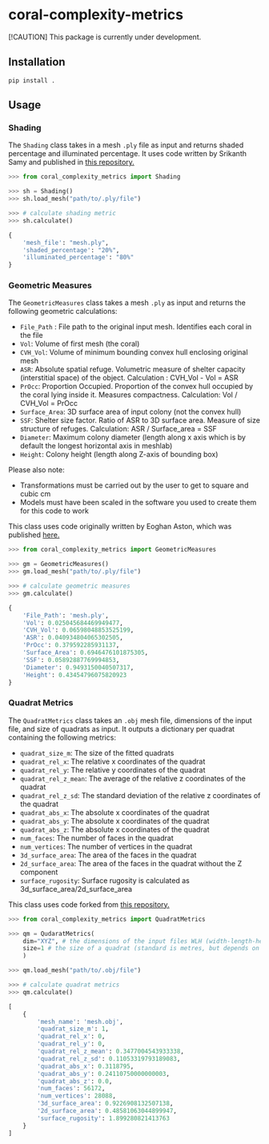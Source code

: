 # coral-complexity-metrics

[!CAUTION]
This package is currently under development.

## Installation

```
pip install .
```

## Usage

### Shading

The `Shading` class takes in a mesh `.ply` file as input and returns shaded percentage and illuminated percentage. It uses code written by Srikanth Samy and published in [this repository.](https://aus01.safelinks.protection.outlook.com/?url=https%3A%2F%2Fgithub.com%2FFlyingPotato437%2Fsrikanth_coral_shading_script&data=05%7C02%7Cha.white%40aims.gov.au%7C5f6c78dc6a764492c49108dd51770c90%7Ce054a73b40dc4ae39fce60c537aa6fac%7C0%7C0%7C638756293945567609%7CUnknown%7CTWFpbGZsb3d8eyJFbXB0eU1hcGkiOnRydWUsIlYiOiIwLjAuMDAwMCIsIlAiOiJXaW4zMiIsIkFOIjoiTWFpbCIsIldUIjoyfQ%3D%3D%7C0%7C%7C%7C&sdata=w%2Bqu7GIhWA3qaDQK63UYCVqsK0Vu6mpwbgqOwgTigH4%3D&reserved=0)

```python
>>> from coral_complexity_metrics import Shading

>>> sh = Shading()
>>> sh.load_mesh("path/to/.ply/file")

>>> # calculate shading metric
>>> sh.calculate()

{
    'mesh_file': "mesh.ply",
    'shaded_percentage': "20%",
    'illuminated_percentage': "80%"
}
```

### Geometric Measures

The `GeometricMeasures` class takes a mesh `.ply` as input and returns the following geometric calculations:
* `File_Path` : File path to the original input mesh. Identifies each coral in the file
* `Vol`: Volume of first mesh (the coral)
* `CVH_Vol`: Volume of minimum bounding convex hull enclosing original mesh
* `ASR`: Absolute spatial refuge. Volumetric measure of shelter capacity (interstitial space) of the object. Calculation : CVH_Vol - Vol = ASR
* `PrOcc`: Proportion Occupied. Proportion of the convex hull occupied by the coral lying inside it. Measures compactness. Calculation: Vol / CVH_Vol = PrOcc
* `Surface_Area`: 3D surface area of input colony (not the convex hull)
* `SSF`: Shelter size factor. Ratio of ASR to 3D surface area. Measure of size structure of refuges. Calculation: ASR / Surface_area = SSF
* `Diameter`: Maximum colony diameter (length along x axis which is by default the longest horizontal axis in meshlab)
* `Height`: Colony height (length along Z-axis of bounding box) 

Please also note:
* Transformations must be carried out by the user to get to square and cubic cm
* Models must have been scaled in the software you used to create them for this code to work

This class uses code originally written by Eoghan Aston, which was published [here.](https://github.com/E-Aston/CoralGeometry)

```python
>>> from coral_complexity_metrics import GeometricMeasures

>>> gm = GeometricMeasures()
>>> gm.load_mesh("path/to/.ply/file")

>>> # calculate geometric measures
>>> gm.calculate()

{
    'File_Path': 'mesh.ply', 
    'Vol': 0.025045684469949477, 
    'CVH_Vol': 0.06598048853525199, 
    'ASR': 0.040934804065302505, 
    'PrOcc': 0.379592285931137, 
    'Surface_Area': 0.6946476101875305, 
    'SSF': 0.05892887769994853, 
    'Diameter': 0.9493150040507317, 
    'Height': 0.43454796075820923
}
```

### Quadrat Metrics 

The `QuadratMetrics` class takes an `.obj` mesh file, dimensions of the input file, and size of quadrats as input. It outputs a dictionary per quadrat containing the following metrics:
* `quadrat_size_m`: The size of the fitted quadrats
* `quadrat_rel_x`: The relative x coordinates of the quadrat
* `quadrat_rel_y`: The relative y coordinates of the quadrat
* `quadrat_rel_z_mean`: The average of the relative z coordinates of the quadrat
* `quadrat_rel_z_sd`: The standard deviation of the relative z coordinates of the quadrat
* `quadrat_abs_x`: The absolute x coordinates of the quadrat
* `quadrat_abs_y`: The absolute x coordinates of the quadrat
* `quadrat_abs_z`: The absolute x coordinates of the quadrat
* `num_faces`: The number of faces in the quadrat
* `num_vertices`: The number of vertices in the quadrat
* `3d_surface_area`: The area of the faces in the quadrat
* `2d_surface_area`: The area of the faces in the quadrat without the Z component
* `surface_rugosity`: Surface rugosity is calculated as 3d_surface_area/2d_surface_area

This class uses code forked from [this repository.](https://github.com/shawes/mesh3d-python)

```python
>>> from coral_complexity_metrics import QuadratMetrics

>>> qm = QudaratMetrics(
    dim="XYZ", # the dimensions of the input files WLH (width-length-height)
    size=1 # the size of a quadrat (standard is metres, but depends on the mesh units)
    )

>>> qm.load_mesh("path/to/.obj/file")

>>> # calculate quadrat metrics
>>> qm.calculate()

[
    {
        'mesh_name': 'mesh.obj', 
        'quadrat_size_m': 1, 
        'quadrat_rel_x': 0, 
        'quadrat_rel_y': 0, 
        'quadrat_rel_z_mean': 0.3477004543933338, 
        'quadrat_rel_z_sd': 0.11053319793189083, 
        'quadrat_abs_x': 0.3118795, 
        'quadrat_abs_y': 0.24110750000000003, 
        'quadrat_abs_z': 0.0, 
        'num_faces': 56172, 
        'num_vertices': 28088, 
        '3d_surface_area': 0.9226908132507138, 
        '2d_surface_area': 0.48581063044899947, 
        'surface_rugosity': 1.899280821413763
    }
]

```